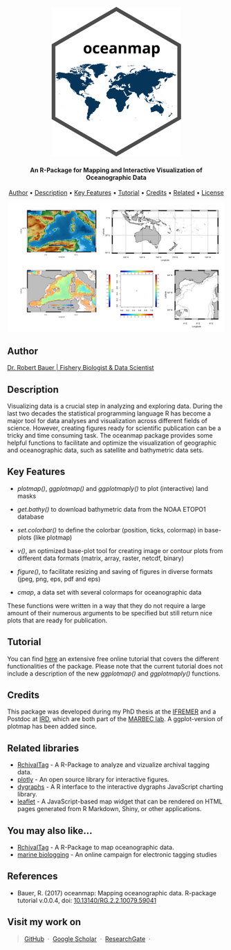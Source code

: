 
<p align="center">
  <img src="./img/oceanmap_logo.svg" alt="Size Limit CLI" width="300">
</p>


<h4 align="center">An R-Package for Mapping and Interactive Visualization of Oceanographic Data</h4>

<p align="center">
  <a href="#author">Author</a> •
  <a href="#description">Description</a> •
  <a href="#key-features">Key Features</a> •
  <a href="#tutorial">Tutorial</a> •
  <a href="#credits">Credits</a> •
  <a href="#related">Related</a> •
  <a href="#license">License</a>
</p>


![Screenshot](./img/example.jpg)

## Author

[Dr. Robert Bauer | Fishery Biologist & Data Scientist](https://scholar.google.com/citations?hl=en&user=J-0_tdbR2tgC)

## Description

Visualizing data is a crucial step in analyzing and exploring data. During the last
two decades the statistical programming language R has become a major tool for data
analyses and visualization across different fields of science. However, creating figures
ready for scientific publication can be a tricky and time consuming task.
The oceanmap package provides some helpful functions to facilitate and optimize the
visualization of geographic and oceanographic data, such as satellite and bathymetric
data sets.

## Key Features

* *plotmap()*, *ggplotmap()* and *ggplotmaply()* to plot (interactive) land masks

* *get.bathy()* to download bathymetric data from the NOAA ETOPO1 database

* *set.colorbar()* to define the colorbar (position, ticks, colormap) in base-plots (like plotmap)

* *v()*, an optimized base-plot tool for creating image or contour plots from different data formats
(matrix, array, raster, netcdf, binary)

* *figure()*, to facilitate resizing and saving of figures in diverse formats (jpeg, png,
eps, pdf and eps)

* *cmap*, a data set with several colormaps for oceanographic data

These functions were written in a way that they do not require a large amount of their
numerous arguments to be specified but still return nice plots that are ready for publication.

## Tutorial

You can find [here](https://doi.org/10.13140/RG.2.2.10079.59041) an extensive free online tutorial that covers the different functionalities of the package. Please note that the current tutorial does not include a description of the new *ggplotmap()* and *ggplotmaply()* functions.

## Credits

This package was developed during my PhD thesis at the [IFREMER](\link{https://wwz.ifremer.fr/) and a Postdoc at [IRD](https://www.ird.fr/), which are both part of the [MARBEC lab](http://www.umr-marbec.fr). A ggplot-version of plotmap has been added since.

## Related libraries

- [RchivalTag](https://github.com/rkbauer/R_Package_RchivalTag) - A R-Package to analyze and vizualize archival tagging data.
- [plotly](https://plotly.com/r/) - An open source library for interactive figures.
- [dygraphs](https://rstudio.github.io/dygraphs/) - A R interface to the interactive dygraphs JavaScript charting library.
- [leaflet](https://rstudio.github.io/leaflet/) - A JavaScript-based map widget that can be rendered on HTML pages generated from R Markdown, Shiny, or other applications.



## You may also like...

- [RchivalTag](https://github.com/rkbauer/R_Package_RchivalTag) - A R-Package to map oceanographic data.
- [marine biologging](https://www.facebook.com/marine.biologging) - An online campaign for electronic tagging studies

## References

- Bauer, R. (2017) oceanmap: Mapping oceanographic data. R-package tutorial v.0.0.4, doi: [10.13140/RG.2.2.10079.59041](https://doi.org/10.13140/RG.2.2.10079.59041)


## Visit my work on
>  [GitHub](https://github.com/rkbauer/) &nbsp;&middot;&nbsp;
>  [Google Scholar](https://scholar.google.com/citations?hl=en&user=J-0_tdbR2tgC) &nbsp;&middot;&nbsp;
>  [ResearchGate](https://www.researchgate.net/profile/Robert-Bauer-13) &nbsp;&middot;&nbsp;

